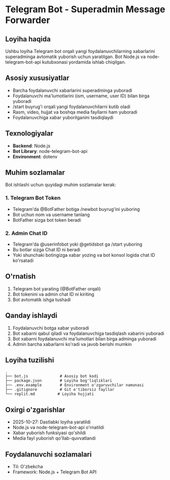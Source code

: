 # Telegram Bot - Superadmin Message Forwarder

## Loyiha haqida
Ushbu loyiha Telegram bot orqali yangi foydalanuvchilarning xabarlarini superadminga avtomatik yuborish uchun yaratilgan. Bot Node.js va node-telegram-bot-api kutubxonasi yordamida ishlab chiqilgan.

## Asosiy xususiyatlar
- Barcha foydalanuvchi xabarlarini superadminga yuboradi
- Foydalanuvchi ma'lumotlarini (ism, username, user ID) bilan birga yuboradi
- /start buyrug'i orqali yangi foydalanuvchilarni kutib oladi
- Rasm, video, hujjat va boshqa media fayllarni ham yuboradi
- Foydalanuvchiga xabar yuborilganini tasdiqlaydi

## Texnologiyalar
- **Backend**: Node.js
- **Bot Library**: node-telegram-bot-api
- **Environment**: dotenv

## Muhim sozlamalar
Bot ishlashi uchun quyidagi muhim sozlamalar kerak:

### 1. Telegram Bot Token
- Telegram'da @BotFather botiga /newbot buyrug'ini yuboring
- Bot uchun nom va username tanlang
- BotFather sizga bot token beradi

### 2. Admin Chat ID
- Telegram'da @userinfobot yoki @getidsbot ga /start yuboring
- Bu botlar sizga Chat ID ni beradi
- Yoki shunchaki botingizga xabar yozing va bot konsol logida chat ID ko'rsatadi

## O'rnatish
1. Telegram bot yarating (@BotFather orqali)
2. Bot tokenini va admin chat ID ni kiriting
3. Bot avtomatik ishga tushadi

## Qanday ishlaydi
1. Foydalanuvchi botga xabar yuboradi
2. Bot xabarni qabul qiladi va foydalanuvchiga tasdiqlash xabarini yuboradi
3. Bot xabarni foydalanuvchi ma'lumotlari bilan birga adminga yuboradi
4. Admin barcha xabarlarni ko'radi va javob berishi mumkin

## Loyiha tuzilishi
```
.
├── bot.js              # Asosiy bot kodi
├── package.json        # Loyiha bog'liqliklari
├── .env.example        # Environment o'zgaruvchilar namunasi
├── .gitignore          # Git e'tiborsiz fayllar
└── replit.md          # Loyiha hujjati
```

## Oxirgi o'zgarishlar
- 2025-10-27: Dastlabki loyiha yaratildi
- Node.js va node-telegram-bot-api o'rnatildi
- Xabar yuborish funksiyasi qo'shildi
- Media fayl yuborish qo'llab-quvvatlandi

## Foydalanuvchi sozlamalari
- Til: O'zbekcha
- Framework: Node.js + Telegram Bot API
